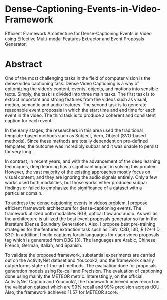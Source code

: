 # Dense-Captioning-Events-in-Video-Framework
Efficient Framework Architecture for Dense-Captioning Events in Video using Effective Multi-modal Features Extractor and Event Proposals Generator.


# Abstract

One of the most challenging tasks in the field of computer vision is the dense video captioning task. Dense Video Captioning is a way of epitomizing the video’s content, events, objects, and motions into sensible texts. Simply, the task is divided into three main tasks. The first task is to extract important and strong features from the videos such as visual, motion, semantic and audio features. The second task is to generate reasonable event proposals in which the start time and end time for each event in the video. The third task is to produce a coherent and consistent caption for each event.

In the early stages, the researchers in this area used the traditional template-based methods such as Subject, Verb, Object (SVO-based methods). Since these methods are totally dependent on pre-defined templates, the outcome was incredibly subpar and it was unable to persist for very long. 

In contrast, in recent years, and with the advancement of the deep learning techniques, deep learning has a significant impact in solving this problem. However, the vast majority of the existing approaches mostly focus on visual content, and they are ignoring the audio signals entirely. Only a few works used both modalities, but those works either produced subpar findings or failed to emphasize the significance of a dataset with a particular domain. 

To address the dense captioning events in videos problem, I propose efficient framework architecture for dense-captioning events. The framework utilized both modalities RGB, optical flow and audio. As well as the architecture is utilized the best event proposals generator so far in the literature (Dense Boundary Generation). Also, I propose best pre-training strategies for the features extraction task such as TSN, C3D, I3D, R (2+1) D, S3D. In addition, I build captions forsix languages for each video proposals tag which is generated from DBG [3]. The languages are Arabic, Chinese, French, German, Italian, and Spanish. 

To validate the proposed framework, substantial experiments are carried out on the ActivityNet dataset and Youcook2, and the framework clearly outperforms state-of-the-art methods. The evaluation done for proposals generation models using Re-call and Precision. The evaluation of captioning done using mainly the METEOR metric. Interestingly, on the official ActivityNet Caption and Youcook2, the framework achieved new record on the validation dataset which are 99% recall and 99% precision across tIOU. Also, the framework achieved 11.57 for METEOR score.
